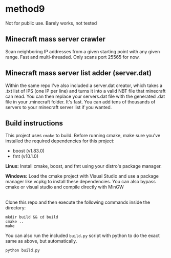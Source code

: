 # method9
Not for public use. Barely works, not tested

## Minecraft mass server crawler
Scan neighboring IP addresses from a given starting point with any given range. Fast and multi-threaded. Only scans port 25565 for now.

## Minecraft mass server list adder (server.dat)
Within the same repo I've also included a server.dat creator, which takes a .txt list of IPS (one IP per line) and turns it into a valid NBT file that minecraft can read.
You can then replace your servers.dat file with the generated .dat file in your .minecraft folder. It's fast. You can add tens of thousands of servers to your minecraft server list if you wanted. 

## Build instructions
This project uses `cmake` to build. Before running cmake, make sure you've installed the required dependencies for this project:
- boost (v1.83.0)
- fmt (v10.1.0)
  
**Linux:** Install cmake, boost, and fmt using your distro's package manager.
  
**Windows:** Load the cmake project with Visual Studio and use a package manager like vcpkg to install these dependencies. You can also bypass cmake or visual studio and compile directly with MinGW
<br><br/>

Clone this repo and then execute the following commands inside the directory:
```shell
mkdir build && cd build
cmake ..
make
```

You can also run the included `build.py` script with python to do the exact same as above, but automatically.
```shell
python build.py
```
